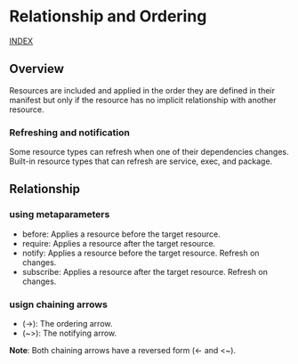 # Relationship and Ordering

[INDEX](../../README.md)

## Overview
Resources are included and applied in the order they are defined in their manifest but only if the resource has no implicit relationship with another resource.

### Refreshing and notification
Some resource types can refresh when one of their dependencies changes. Built-in resource types that can refresh are service, exec, and package.

## Relationship 

### using metaparameters
* before: Applies a resource before the target resource.
* require: Applies a resource after the target resource.
* notify: Applies a resource before the target resource. Refresh on changes.
* subscribe: Applies a resource after the target resource. Refresh on changes.

### usign chaining arrows
* (->): The ordering arrow.
* (~>): The notifying arrow.

**Note**: Both chaining arrows have a reversed form (<- and <~).
